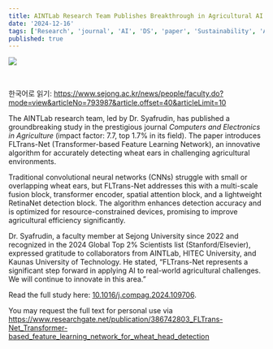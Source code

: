 ```yaml
---
title: AINTLab Research Team Publishes Breakthrough in Agricultural AI
date: '2024-12-16'
tags: ['Research', 'journal', 'AI', 'DS', 'paper', 'Sustainability', 'AINTLab', 'Agricultural AI']
published: true
---
```


<img src="/updates/compag2024.png"/><br/>

<br/>

한국어로 읽기: https://www.sejong.ac.kr/news/people/faculty.do?mode=view&articleNo=793987&article.offset=40&articleLimit=10
<br/>

The AINTLab research team, led by Dr. Syafrudin, has published a groundbreaking study in the prestigious journal *Computers and Electronics in Agriculture* (impact factor: 7.7, top 1.7% in its field). The paper introduces FLTrans-Net <!--truncate--> (Transformer-based Feature Learning Network), an innovative algorithm for accurately detecting wheat ears in challenging agricultural environments. 

Traditional convolutional neural networks (CNNs) struggle with small or overlapping wheat ears, but FLTrans-Net addresses this with a multi-scale fusion block, transformer encoder, spatial attention block, and a lightweight RetinaNet detection block. The algorithm enhances detection accuracy and is optimized for resource-constrained devices, promising to improve agricultural efficiency significantly.  

Dr. Syafrudin, a faculty member at Sejong University since 2022 and recognized in the 2024 Global Top 2% Scientists list (Stanford/Elsevier), expressed gratitude to collaborators from AINTLab, HITEC University, and Kaunas University of Technology. He stated, “FLTrans-Net represents a significant step forward in applying AI to real-world agricultural challenges. We will continue to innovate in this area.”  

Read the full study here: [10.1016/j.compag.2024.109706](https://doi.org/10.1016/j.compag.2024.109706).  

You may request the full text for personal use via https://www.researchgate.net/publication/386742803_FLTrans-Net_Transformer-based_feature_learning_network_for_wheat_head_detection